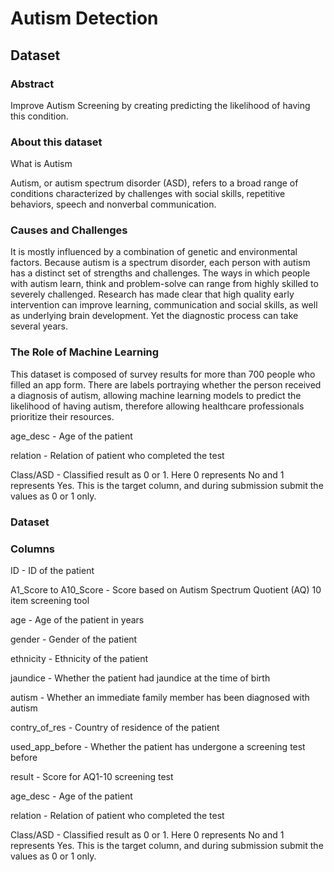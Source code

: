# Autism Detection
## Dataset

### Abstract

Improve Autism Screening by creating predicting the likelihood of having this condition.

### About this dataset

What is Autism

Autism, or autism spectrum disorder (ASD), refers to a broad range of conditions characterized by challenges with social skills, repetitive behaviors, speech and nonverbal communication.

### Causes and Challenges

It is mostly influenced by a combination of genetic and environmental factors. Because autism is a spectrum disorder, each person with autism has a distinct set of strengths and challenges. The ways in which people with autism learn, think and problem-solve can range from highly skilled to severely challenged.
Research has made clear that high quality early intervention can improve learning, communication and social skills, as well as underlying brain development. Yet the diagnostic process can take several years.

### The Role of Machine Learning

This dataset is composed of survey results for more than 700 people who filled an app form. There are labels portraying whether the person received a diagnosis of autism, allowing machine learning models to predict the likelihood of having autism, therefore allowing healthcare professionals prioritize their resources.

age_desc - Age of the patient

relation - Relation of patient who completed the test

Class/ASD - Classified result as 0 or 1. Here 0 represents No and 1 represents Yes. This is the target column, and during submission submit the values as 0 or 1 only.

### Dataset

### Columns

ID - ID of the patient

A1_Score to A10_Score - Score based on Autism Spectrum Quotient (AQ) 10 item screening tool

age - Age of the patient in years

gender - Gender of the patient

ethnicity - Ethnicity of the patient

jaundice - Whether the patient had jaundice at the time of birth

autism - Whether an immediate family member has been diagnosed with autism

contry_of_res - Country of residence of the patient

used_app_before - Whether the patient has undergone a screening test before

result - Score for AQ1-10 screening test

age_desc - Age of the patient

relation - Relation of patient who completed the test

Class/ASD - Classified result as 0 or 1. Here 0 represents No and 1 represents Yes. This is the target column, and during submission submit the values as 0 or 1 only.


